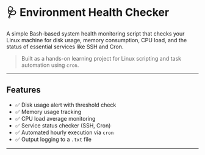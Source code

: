 # 🩺 Environment Health Checker

A simple Bash-based system health monitoring script that checks your Linux machine for disk usage, memory consumption, CPU load, and the status of essential services like SSH and Cron.

> Built as a hands-on learning project for Linux scripting and task automation using `cron`.

---

## Features

- ✅ Disk usage alert with threshold check
- ✅ Memory usage tracking
- ✅ CPU load average monitoring
- ✅ Service status checker (SSH, Cron)
- ✅ Automated hourly execution via `cron`
- ✅ Output logging to a `.txt` file

---
